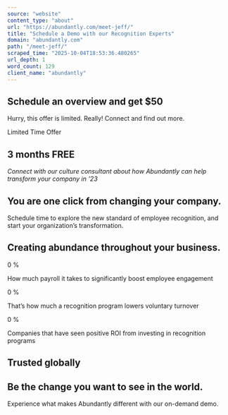 ```yaml
---
source: "website"
content_type: "about"
url: "https://abundantly.com/meet-jeff/"
title: "Schedule a Demo with our Recognition Experts"
domain: "abundantly.com"
path: "/meet-jeff/"
scraped_time: "2025-10-04T18:53:36.480265"
url_depth: 1
word_count: 129
client_name: "abundantly"
---
```


## Schedule an overview and get $50

Hurry, this offer is limited. Really! Connect and find out more.

Limited Time Offer

## 3 months FREE

_Connect with our culture consultant about how Abundantly can help transform your company in ’23_

## You are one click from changing your company.

Schedule time to explore the new standard of employee recognition, and start your organization’s transformation.

## Creating abundance throughout your business.​​

0 %

How much payroll it takes to significantly boost employee engagement

0 %

That’s how much a recognition program lowers voluntary turnover

0 %

Companies that have seen positive ROI from investing in recognition programs

## Trusted globally

## Be the change you want to see in the world.

Experience what makes Abundantly different with our on-demand demo.